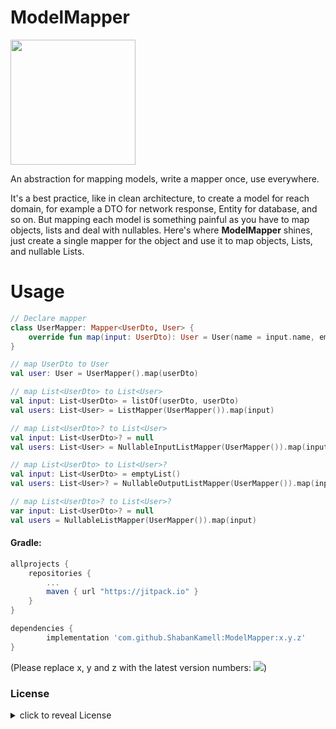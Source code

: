 ModelMapper
================

<img src="https://github.com/ShabanKamell/ModelMapper/blob/master/blob/raw/logo.png" height="200">

An abstraction for mapping models, write a mapper once, use everywhere.

It's a best practice, like in clean architecture, to create a model for reach domain, for example a DTO for network response, Entity for database, and so on. But mapping each model is something painful as you have to map objects, lists and deal with nullables. Here's where **ModelMapper** shines, just create a single mapper for the object and use it to map objects, Lists, and nullable Lists.

# Usage

``` kotlin
// Declare mapper
class UserMapper: Mapper<UserDto, User> {
    override fun map(input: UserDto): User = User(name = input.name, email = input.email)
}

// map UserDto to User
val user: User = UserMapper().map(userDto)

// map List<UserDto> to List<User>
val input: List<UserDto> = listOf(userDto, userDto)
val users: List<User> = ListMapper(UserMapper()).map(input)

// map List<UserDto>? to List<User>
val input: List<UserDto>? = null
val users: List<User> = NullableInputListMapper(UserMapper()).map(input)

// map List<UserDto> to List<User>?
val input: List<UserDto> = emptyList()
val users: List<User>? = NullableOutputListMapper(UserMapper()).map(input)

// map List<UserDto>? to List<User>?
var input: List<UserDto>? = null
val users = NullableListMapper(UserMapper()).map(input)

```

#### Gradle:
```groovy
allprojects {
    repositories {
        ...
        maven { url "https://jitpack.io" }
    }
}

dependencies {
        implementation 'com.github.ShabanKamell:ModelMapper:x.y.z'
}

```
(Please replace x, y and z with the latest version numbers:  [![](https://jitpack.io/v/ShabanKamell/ModelMapper.svg)](https://jitpack.io/#ShabanKamell/ModelMapper))


### License

<details>
    <summary>
        click to reveal License
    </summary>
    
```
Licensed under the Apache License, Version 2.0 (the "License");
you may not use this file except in compliance with the License.
You may obtain a copy of the License at

   http://www.apache.org/licenses/LICENSE-2.0

Unless required by applicable law or agreed to in writing, software
distributed under the License is distributed on an "AS IS" BASIS,
WITHOUT WARRANTIES OR CONDITIONS OF ANY KIND, either express or implied.
See the License for the specific language governing permissions and
limitations under the License.
```

</details>
